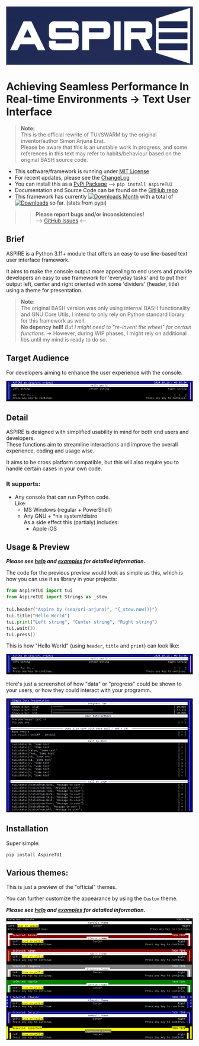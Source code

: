 ![Logo](https://github.com/sri-arjuna/Aspire/blob/master/docs/img/ASPIRE_Logo.png?raw=true)

Achieving Seamless Performance In Real-time Environments -> Text User Interface
===============================================================================

> **Note:** \
> This is the official rewrite of TUI/SWARM by the original inventor/author Simon Arjuna Erat. \
> Please be aware that this is an unstable work in progress, and some references in this text may refer to habits/behaviour based on the original BASH source code.

* This software/framework is running under [MIT License](https://github.com/sri-arjuna/Aspire/blob/master/docs/LICENSE.txt)
* For recent updates, please see the [ChangeLog](https://github.com/sri-arjuna/Aspire/blob/master/docs/ChangeLog.md)
* You can install this as a [PyPi Package](https://pypi.org/project/AspireTUI/) --> ``pip install AspireTUI``
* Documentation and Source Code can be found on the [GitHub repo](https://github.com/sri-arjuna/Aspire)
* This framework has currently [![Downloads Month](https://static.pepy.tech/badge/AspireTUI/month)](https://pepy.tech/project/AspireTUI) with a total of [![Downloads](https://static.pepy.tech/badge/AspireTUI)](https://pepy.tech/project/AspireTUI) so far. (stats from pypi)

>> __Please report bugs and/or inconsistencies!__ \
>> --> [GitHub Issues](https://github.com/sri-arjuna/ASPIRE/issues) <--


Brief
-----
ASPIRE is a Python 3.11+ module that offers an easy to use line-based text user interface framework.

It aims to make the console output more appealing to end users and provide developers an easy to use framework for 'everyday tasks' and to put their output left, center and right oriented with some 'dividers' (header, title) using a theme for presentation.

> __Note:__\
> The original BASH version was only using internal BASH functionality and GNU Core Utils, I intend to only rely on Python standard library for this framework as well. \
> __No depency hell!__ *But I might need to "*re-invent the wheel*" for certain functions.* -> However, during WIP phases, I might rely on additional libs until my mind is ready to do so.


Target Audience
---------------
For developers aiming to enhance the user experience with the console.

![HelloWorld](https://github.com/sri-arjuna/Aspire/blob/master/docs/img/HelloWorld.jpg?raw=true)


Detail
------

ASPIRE is designed with simplified usability in mind for both end users and developers. \
These functions aim to streamline interactions and improve the overall experience, coding and usage wise.

It aims to be cross platform compatible, but this will also require you to handle certain cases in your own code.

### It supports:
* Any console that can run Python code.\
Like:
	* MS Windows (regular + PowerShell)
	* Any GNU + *nix system/distro \
	As a side effect this (partialy) includes:
		* Apple iOS


Usage & Preview
---------------

___Please see [help](https://github.com/sri-arjuna/Aspire/blob/master/docs/Help.md) and [examples](https://github.com/sri-arjuna/Aspire/blob/master/docs/examples) for detailed information.___

The code for the previous preview would look as simple as this, which is how you can use it as library in your projects:

```py
from AspireTUI import tui
from AspireTUI import Strings as _stew

tui.header("Aspire by (sea/sri-arjuna)", "{_stew.now()}")
tui.title("Hello World")
tui.print("Left string", "Center string", "Right string")
tui.wait(3)
tui.press()
```

This is how "Hello World" (using ``header``, ``title`` and ``print``) can look like:

![HelloWorld](https://github.com/sri-arjuna/Aspire/blob/master/docs/img/HelloWorld.jpg?raw=true)

Here's just a screenshot of how "data" or "progress" could be shown to your users, or how they could interact with your programm.

![User Interactions](https://github.com/sri-arjuna/Aspire/blob/master/docs/img/yesno_status.jpg?raw=true)


Installation
------------

Super simple:
```
pip install AspireTUI
```


Various themes:
---------------

This is just a preview of the "official" themes.

You can further customize the appearance by using the ``Custom`` theme.

___Please see [help](https://github.com/sri-arjuna/Aspire/blob/master/docs/Help.md) and [examples](https://github.com/sri-arjuna/Aspire/blob/master/docs/examples) for detailed information.___

![Themes Preview](https://github.com/sri-arjuna/Aspire/blob/master/docs/img/themes.jpg?raw=true)
